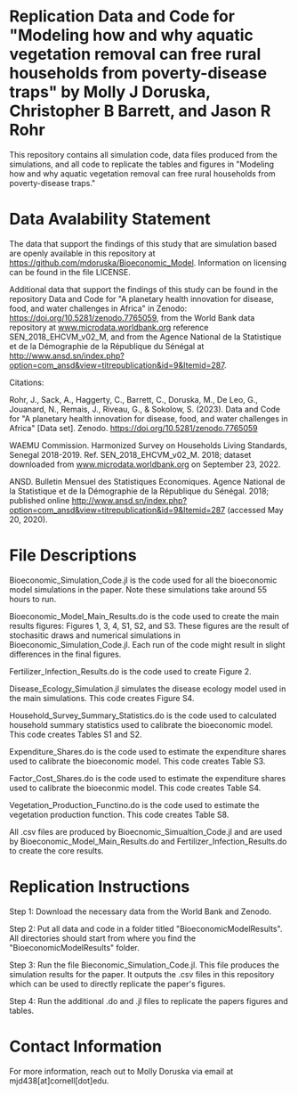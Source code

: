 # Replication Data and Code for "Modeling how and why aquatic vegetation removal can free rural households from poverty-disease traps" by Molly J Doruska, Christopher B Barrett, and Jason R Rohr

This repository contains all simulation code, data files produced from the simulations, and all code to replicate the tables and figures in "Modeling how and why aquatic vegetation removal can free rural households from poverty-disease traps." 

# Data Avalability Statement 

The data that support the findings of this study that are simulation based are openly available in this repository at https://github.com/mdoruska/Bioeconomic_Model. Information on licensing can be found in the file LICENSE. 

Additional data that support the findings of this study can be found in the repository Data and Code for "A planetary health innovation for disease, food, and water challenges in Africa" in Zenodo: https://doi.org/10.5281/zenodo.7765059, from the World Bank data repository at www.microdata.worldbank.org reference SEN_2018_EHCVM_v02_M, and from the Agence National de la Statistique et de la Démographie de la République du Sénégal at http://www.ansd.sn/index.php?option=com_ansd&view=titrepublication&id=9&Itemid=287. 

Citations: 

Rohr, J., Sack, A., Haggerty, C., Barrett, C., Doruska, M., De Leo, G., Jouanard, N., Remais, J., Riveau, G., & Sokolow, S. (2023). Data and Code for "A planetary health innovation for disease, food, and water challenges in Africa" [Data set]. Zenodo. https://doi.org/10.5281/zenodo.7765059

WAEMU Commission. Harmonized Survey on Households Living Standards, Senegal 2018-2019. Ref. SEN_2018_EHCVM_v02_M. 2018; dataset downloaded from www.microdata.worldbank.org on September 23, 2022.

ANSD. Bulletin Mensuel des Statistiques Economiques. Agence National de la Statistique et de la Démographie de la République du Sénégal. 2018; published online http://www.ansd.sn/index.php?option=com_ansd&view=titrepublication&id=9&Itemid=287 (accessed May 20, 2020).

# File Descriptions 

Bioeconomic_Simulation_Code.jl is the code used for all the bioeconomic model simulations in the paper. Note these simulations take around 55 hours to run.  

Bioeconomic_Model_Main_Results.do is the code used to create the main results figures: Figures 1, 3, 4, S1, S2, and S3. These figures are the result of stochasitic draws and numerical simulations in Bioeconomic_Simulation_Code.jl. Each run of the code might result in slight differences in the final figures. 

Fertilizer_Infection_Results.do is the code used to create Figure 2. 

Disease_Ecology_Simulation.jl simulates the disease ecology model used in the main simulations. This code creates Figure S4. 

Household_Survey_Summary_Statistics.do is the code used to calculated household summary statistics used to calibrate the bioeconomic model. This code creates Tables S1 and S2. 

Expenditure_Shares.do is the code used to estimate the expenditure shares used to calibrate the bioeconomic model. This code creates Table S3. 

Factor_Cost_Shares.do is the code used to estimate the expenditure shares used to calibrate the bioeconmic model. This code creates Table S4. 

Vegetation_Production_Functino.do is the code used to estimate the vegetation production function. This code creates Table S8. 

All .csv files are produced by Bioecnomic_Simualtion_Code.jl and are used by Bioeconomic_Model_Main_Results.do and Fertilizer_Infection_Results.do to create the core results. 

# Replication Instructions 

Step 1: Download the necessary data from the World Bank and Zenodo. 

Step 2: Put all data and code in a folder titled "BioeconomicModelResults". All directories should start from where you find the "BioeconomicModelResults" folder. 

Step 3: Run the file Bieconomic_Simulation_Code.jl. This file produces the simulation results for the paper. It outputs the .csv files in this repository which can be used to directly replicate the paper's figures. 

Step 4: Run the additional .do and .jl files to replicate the papers figures and tables. 

# Contact Information

For more information, reach out to Molly Doruska via email at mjd438[at]cornell[dot]edu. 




